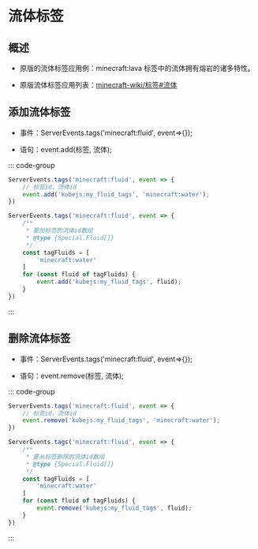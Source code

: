# 流体标签

## 概述

- 原版的流体标签应用例：minecraft:lava 标签中的流体拥有熔岩的诸多特性。

- 原版流体标签应用列表：[minecraft-wiki/标签#流体](https://zh.minecraft.wiki/w/%E6%A0%87%E7%AD%BE#%E6%B5%81%E4%BD%93)

## 添加流体标签

- 事件：ServerEvents.tags('minecraft:fluid', event=>{});

- 语句：event.add(标签, 流体);

::: code-group

```js
ServerEvents.tags('minecraft:fluid', event => {
    // 标签id，流体id
    event.add('kubejs:my_fluid_tags', 'minecraft:water');
})
```

```js
ServerEvents.tags('minecraft:fluid', event => {
    /**
     * 要加标签的流体id数组
     * @type {Special.Fluid[]}
     */
    const tagFluids = [
        'minecraft:water'
    ]
    for (const fluid of tagFluids) {
        event.add('kubejs:my_fluid_tags', fluid);
    }
})
```

:::

## 删除流体标签

- 事件：ServerEvents.tags('minecraft:fluid', event=>{});

- 语句：event.remove(标签, 流体);

::: code-group

```js
ServerEvents.tags('minecraft:fluid', event => {
    // 标签id，流体id
    event.remove('kubejs:my_fluid_tags', 'minecraft:water');
})
```

```js
ServerEvents.tags('minecraft:fluid', event => {
    /**
     * 要从标签删除的流体id数组
     * @type {Special.Fluid[]}
     */
    const tagFluids = [
        'minecraft:water'
    ]
    for (const fluid of tagFluids) {
        event.remove('kubejs:my_fluid_tags', fluid);
    }
})
```

:::
